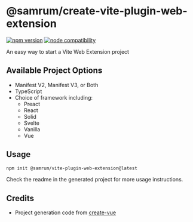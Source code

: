 # @samrum/create-vite-plugin-web-extension

[![npm version](https://img.shields.io/npm/v/@samrum/create-vite-plugin-web-extension)](https://www.npmjs.com/package/@samrum/create-vite-plugin-web-extension)
[![node compatibility](https://img.shields.io/node/v/@samrum/create-vite-plugin-web-extension)](https://nodejs.org/en/about/releases/)

An easy way to start a Vite Web Extension project

## Available Project Options

- Manifest V2, Manifest V3, or Both
- TypeScript
- Choice of framework including:
  - Preact
  - React
  - Solid
  - Svelte
  - Vanilla
  - Vue

## Usage

```sh
npm init @samrum/vite-plugin-web-extension@latest
```

Check the readme in the generated project for more usage instructions.

## Credits

- Project generation code from [create-vue](https://github.com/vuejs/create-vue)
